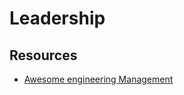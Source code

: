 # Leadership

## Resources

* [Awesome engineering Management](https://github.com/ixaxaar/awesome-engineering-management)

